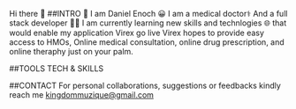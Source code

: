Hi there 👋
##INTRO 🤝
I am Daniel Enoch 😀
I am a medical doctor⚕️
And a full stack developer 👨‍💻
I am currently learning new skills and technlogies 🌐
that would enable my application Virex go live
Virex hopes to provide easy access to HMOs,
Online medical consultation, 
online drug prescription, 
and online theraphy just on your palm.

##TOOLS TECH & SKILLS

##CONTACT
For personal collaborations,
suggestions or feedbacks kindly reach me 
kingdommuzique@gmail.com





<!--
**dannny007/dannny007** is a ✨ _special_ ✨ repository because its `README.md` (this file) appears on your GitHub profile.

Here are some ideas to get you started:

- 🔭 I’m currently working on ...
- 🌱 I’m currently learning ...
- 👯 I’m looking to collaborate on ...
- 🤔 I’m looking for help with ...
- 💬 Ask me about ...
- 📫 How to reach me: ...
- 😄 Pronouns: ...
- ⚡ Fun fact: ...
-->
